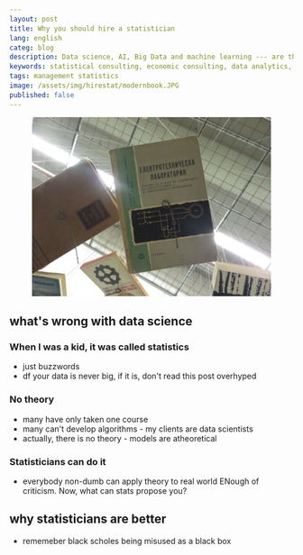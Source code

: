 ```yaml
---
layout: post
title: Why you should hire a statistician
lang: english
categ: blog
description: Data science, AI, Big Data and machine learning --- are the temporary buzzwords, while statistical analysis was, is, and will be the source of the best knowledge and breakthroughs related to data. 
keywords: statistical consulting, economic consulting, data analytics, econometrics
tags: management statistics
image: /assets/img/hirestat/modernbook.JPG
published: false
---
```

<figure class="blog">
	<img src="/assets/img/hirestat/modernbook.JPG">
</figure>

## what's wrong with data science
### When I was a kid, it was called statistics
- just buzzwords
- df
your data is never big, if it is, don't read this post
overhyped
### No theory
- many have only taken one course
- many can't develop algorithms - my clients are data scientists
- actually, there is no theory - models are atheoretical
### Statisticians can do it
- everybody non-dumb can apply theory to real world
ENough of criticism. Now, what can stats propose you?

## why statisticians are better
- rememeber black scholes being misused as a black box


